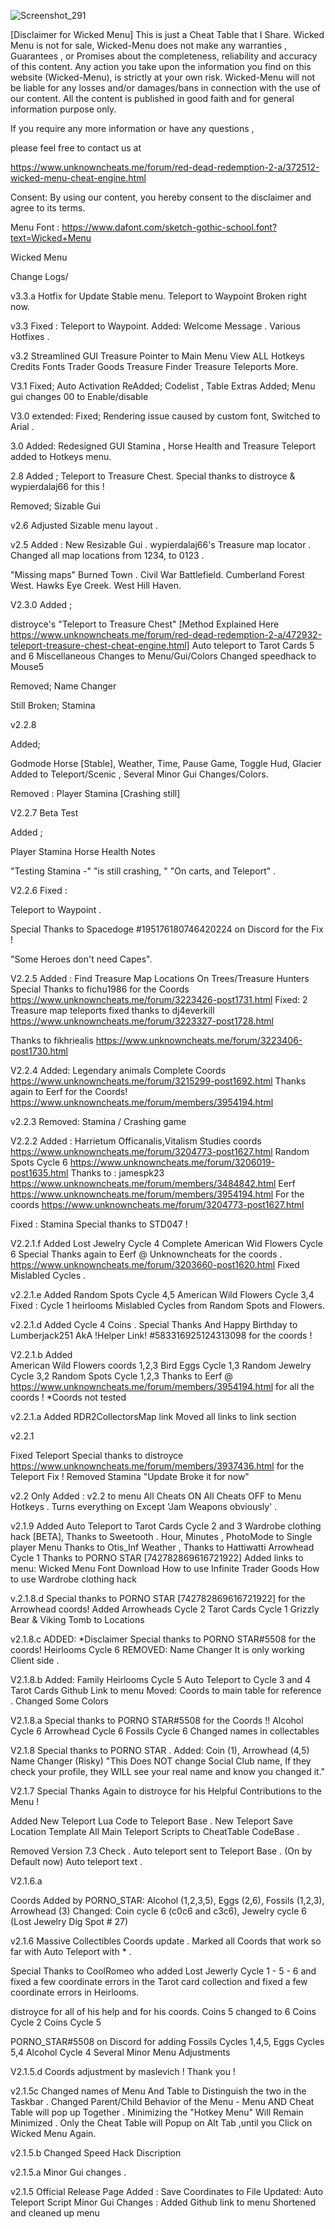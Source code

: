 ![Screenshot_291](https://user-images.githubusercontent.com/62859332/152739083-e33e4d0c-61fc-4784-81bc-7f1bd70aefc7.png)


[Disclaimer for Wicked Menu]
This is just a Cheat Table that I Share.
Wicked Menu is not for sale,
Wicked-Menu does not make any warranties , Guarantees , or Promises about the completeness, reliability and accuracy of this content.
Any action you take upon the information you find on this website (Wicked-Menu), is strictly at your own risk.
Wicked-Menu will not be liable for any losses and/or damages/bans in connection with the use of our content.
All the content is published in good faith and for general information purpose only.

If you require any more information or have any questions ,

please feel free to contact us at

https://www.unknowncheats.me/forum/red-dead-redemption-2-a/372512-wicked-menu-cheat-engine.html

 
Consent:
By using our content, you hereby consent to the disclaimer and agree to its terms.



Menu Font :
https://www.dafont.com/sketch-gothic-school.font?text=Wicked+Menu






Wicked Menu 

Change Logs/

v3.3.a
Hotfix for Update 
Stable menu.
Teleport to Waypoint Broken right now. 

v3.3
Fixed :
Teleport to Waypoint. 
Added:
Welcome Message .
Various Hotfixes .






v3.2
Streamlined GUI
Treasure Pointer to Main Menu
View ALL Hotkeys 
Credits
Fonts
Trader Goods
Treasure Finder 
Treasure Teleports
More. 



V3.1 
Fixed;
 Auto Activation 
ReAdded;
Codelist ,
Table Extras
Added;
Menu gui changes
00 to Enable/disable


V3.0 extended:
Fixed;
Rendering issue caused by custom font, Switched to Arial .


3.0
Added:
Redesigned GUI 
Stamina , Horse Health and Treasure Teleport added to Hotkeys menu.





2.8
Added ;
Teleport to Treasure Chest.
Special thanks to distroyce & wypierdalaj66 for this !

Removed;
Sizable Gui


v2.6 
Adjusted Sizable menu layout .





v2.5
Added : 
New Resizable Gui .
wypierdalaj66's Treasure map locator .
Changed all map locations from 1234, to 0123 .

"Missing maps" 
Burned Town .
Civil War Battlefield.
Cumberland Forest West.
Hawks Eye Creek.
West Hill Haven.
 






V2.3.0
Added ;

distroyce's "Teleport to Treasure Chest" 
[Method Explained Here https://www.unknowncheats.me/forum/red-dead-redemption-2-a/472932-teleport-treasure-chest-cheat-engine.html]
Auto teleport to Tarot Cards 5 and 6
Miscellaneous Changes to Menu/Gui/Colors
Changed speedhack to Mouse5

Removed;
Name Changer

Still Broken; 
Stamina




v2.2.8

Added;

Godmode Horse [Stable],
Weather,
Time,
Pause Game,
Toggle Hud,
Glacier Added to Teleport/Scenic ,
Several Minor Gui Changes/Colors.


Removed : 
Player Stamina [Crashing still]


V2.2.7 Beta Test

Added ;

Player Stamina 
Horse Health 
Notes 

"Testing Stamina -"
"is still crashing, "
"On carts, and Teleport" .


V2.2.6 
Fixed : 

Teleport to Waypoint .

Special Thanks to Spacedoge #195176180746420224 on Discord for the Fix !

"Some Heroes don't need Capes".




V2.2.5 
Added : 
Find Treasure Map Locations On Trees/Treasure Hunters
Special Thanks to fichu1986 for the Coords https://www.unknowncheats.me/forum/3223426-post1731.html
Fixed:
2 Treasure map teleports fixed
thanks to dj4everkill https://www.unknowncheats.me/forum/3223327-post1728.html

Thanks to  fikhriealis https://www.unknowncheats.me/forum/3223406-post1730.html




V2.2.4
Added: 
Legendary animals Complete Coords https://www.unknowncheats.me/forum/3215299-post1692.html
Thanks again to Eerf for the Coords! https://www.unknowncheats.me/forum/members/3954194.html





v2.2.3
Removed:
Stamina / Crashing game



V2.2.2
Added :
Harrietum Officanalis,Vitalism Studies coords https://www.unknowncheats.me/forum/3204773-post1627.html
Random Spots Cycle 6 https://www.unknowncheats.me/forum/3206019-post1635.html
Thanks to :
jamespk23 https://www.unknowncheats.me/forum/members/3484842.html
Eerf https://www.unknowncheats.me/forum/members/3954194.html
For the coords https://www.unknowncheats.me/forum/3204773-post1627.html

Fixed : 
Stamina 
Special thanks to STD047 !




V2.2.1.f
Added
Lost Jewelry Cycle 4 Complete
American Wid Flowers Cycle 6
Special Thanks again to Eerf @ Unknowncheats for the coords . 
https://www.unknowncheats.me/forum/3203660-post1620.html
Fixed
Mislabled Cycles .


v2.2.1.e
Added 
Random Spots Cycle  4,5
American Wild Flowers Cycle 3,4
Fixed :
Cycle 1 heirlooms
Mislabled Cycles from Random Spots and Flowers.

 


v2.2.1.d
Added Cycle 4 Coins . 
Special Thanks And Happy Birthday to Lumberjack251 AkA !Helper Link! #583316925124313098 
for the coords !


V2.2.1.b
Added  
American Wild Flowers coords 1,2,3
Bird Eggs Cycle 1,3
Random Jewelry Cycle 3,2
Random Spots Cycle 1,2,3
Thanks to Eerf @ https://www.unknowncheats.me/forum/members/3954194.html
for all the coords !
*Coords not tested

v2.2.1.a 
Added RDR2CollectorsMap link
Moved all links to link section
 
v2.2.1 

Fixed Teleport 
Special thanks to distroyce https://www.unknowncheats.me/forum/members/3937436.html
for the Teleport Fix !
Removed Stamina "Update Broke it for now"




v2.2
Only Added :
v2.2 to menu 
All Cheats ON 
All Cheats OFF to Menu Hotkeys .
Turns everything on Except 'Jam Weapons obviously' .







v2.1.9
Added 
Auto Teleport to Tarot Cards Cycle 2 and 3
Wardrobe clothing hack [BETA], Thanks to Sweetooth .
Hour, Minutes , PhotoMode to Single player Menu Thanks to Otis_Inf
Weather , Thanks to Hattiwatti
Arrowhead Cycle 1 Thanks to PORNO STAR [742782869616721922]
Added links to menu:
Wicked Menu Font Download 
How to use Infinite Trader Goods
How to use Wardrobe clothing hack







v.2.1.8.d
Special thanks to PORNO STAR [742782869616721922] for the Arrowhead coords!
Added
Arrowheads Cycle 2
Tarot Cards Cycle 1
Grizzly Bear & Viking Tomb to Locations










v2.1.8.c
ADDED:
*Disclaimer
Special thanks to PORNO STAR#5508 for the coords!
Heirlooms Cycle 6
REMOVED:
Name Changer 
It is only working Client side .




V2.1.8.b
Added: 
Family Heirlooms Cycle 5
Auto Teleport to Cycle 3 and 4 Tarot Cards 
Github Link to menu
Moved:
Coords to main table for reference .
Changed Some Colors 





V2.1.8.a
Special thanks to PORNO STAR#5508 for the Coords !!
Alcohol Cycle 6
Arrowhead Cycle 6
Fossils Cycle 6
Changed names in collectables 




V2.1.8
Special thanks to PORNO STAR .
Added: 
Coin (1), Arrowhead (4,5)
Name Changer (Risky) 
"This Does NOT change Social Club name, If they check your profile,
 they WILL see your real name and know you changed it."


V2.1.7
Special Thanks Again to distroyce for his Helpful Contributions to the Menu !

Added 
New Teleport Lua Code to Teleport Base .
New Teleport Save Location Template 
All Main Teleport Scripts to CheatTable CodeBase .

Removed
Version 7.3 Check .
Auto teleport sent to Teleport Base . (On by Default now)
Auto teleport text .


V2.1.6.a

Coords Added by PORNO_STAR: 
Alcohol (1,2,3,5), Eggs (2,6), Fossils (1,2,3), Arrowhead (3)
Changed: Coin cycle 6 (c0c6 and c3c6), Jewelry cycle 6 (Lost Jewelry Dig Spot # 27)

v2.1.6 
Massive Collectibles Coords update .
Marked all Coords that work so far with Auto Teleport with * .

Special Thanks to  CoolRomeo who added Lost Jewerly Cycle 1 - 5 - 6 and fixed a few coordinate errors in the Tarot card collection and fixed a few coordinate errors in Heirlooms.

distroyce for all of his help and for his coords.
Coins 5 changed to 6 
Coins Cycle 2
Coins Cycle 5

PORNO_STAR#5508 on Discord for adding 
Fossils Cycles 1,4,5,
Eggs Cycles 5,4
Alcohol Cycle 4
Several Minor Menu Adjustments 


V2.1.5.d
Coords adjustment by maslevich ! Thank you !

v2.1.5c
Changed names of Menu And Table to Distinguish the two in the Taskbar .
Changed Parent/Child Behavior of the Menu -
Menu AND Cheat Table will pop up Together .
Minimizing the "Hotkey Menu" Will Remain Minimized .
Only the Cheat Table will Popup on Alt Tab ,until you Click on Wicked Menu Again.


v2.1.5.b 
Changed Speed Hack Discription 

v2.1.5.a
Minor Gui changes .


v2.1.5
Official Release Page
Added :
Save Coordinates to File
Updated:
Auto Teleport Script 
Minor Gui Changes :
Added Github link to menu 
Shortened and cleaned up menu
